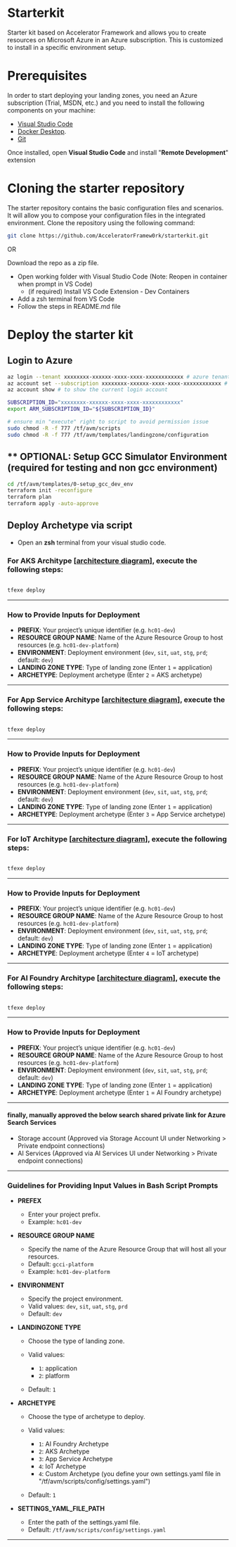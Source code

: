 # Starterkit
Starter kit based on Accelerator Framework and allows you to create resources on Microsoft Azure in an Azure subscription. 
This is customized to install in a specific environment setup. 

# Prerequisites
In order to start deploying your landing zones, you need an Azure subscription (Trial, MSDN, etc.) and you need to install the following components on your machine:

- [Visual Studio Code](https://code.visualstudio.com/)
- [Docker Desktop](https://docs.docker.com/docker-for-windows/install/).
- [Git](https://git-scm.com/downloads)

Once installed, open **Visual Studio Code** and install "**Remote Development**" extension

# Cloning the starter repository

The starter repository contains the basic configuration files and scenarios. It will allow you to compose your configuration files in the integrated environment.
Clone the repository using the following command:

```bash
git clone https://github.com/AcceleratorFramew0rk/starterkit.git
```
OR

Download the repo as a zip file.

* Open working folder with Visual Studio Code (Note: Reopen in container when prompt in VS Code)
  * (if required) Install VS Code Extension - Dev Containers
* Add a zsh terminal from VS Code
* Follow the steps in README.md file
  
# Deploy the starter kit
## Login to Azure
```bash
az login --tenant xxxxxxxx-xxxxxx-xxxx-xxxx-xxxxxxxxxxxx # azure tenant id
az account set --subscription xxxxxxxx-xxxxxx-xxxx-xxxx-xxxxxxxxxxxx # subscription id
az account show # to show the current login account

SUBSCRIPTION_ID="xxxxxxxx-xxxxxx-xxxx-xxxx-xxxxxxxxxxxx"
export ARM_SUBSCRIPTION_ID="${SUBSCRIPTION_ID}"

# ensure min "execute" right to script to avoid permission issue
sudo chmod -R -f 777 /tf/avm/scripts
sudo chmod -R -f 777 /tf/avm/templates/landingzone/configuration

```

## ** OPTIONAL: Setup GCC Simulator Environment (required for testing and non gcc environment)
```bash
cd /tf/avm/templates/0-setup_gcc_dev_env
terraform init -reconfigure
terraform plan
terraform apply -auto-approve
```

## Deploy Archetype via script

- Open an **zsh** terminal from your visual studio code.

### For AKS Architype [[architecture diagram](./docs/aks_archetype.md)], execute the following steps:

```bash

tfexe deploy

```
---

### How to Provide Inputs for Deployment

* **PREFIX**: Your project’s unique identifier (e.g. `hc01-dev`)
* **RESOURCE GROUP NAME**: Name of the Azure Resource Group to host resources (e.g. `hc01-dev-platform`)
* **ENVIRONMENT**: Deployment environment (`dev`, `sit`, `uat`, `stg`, `prd`; default: `dev`)
* **LANDING ZONE TYPE**: Type of landing zone (Enter `1` = application)
* **ARCHETYPE**: Deployment archetype (Enter `2` = AKS archetype)

---


### For App Service Architype [[architecture diagram](./docs/appservice_archetype.md)], execute the following steps:

```bash

tfexe deploy

```
---

### How to Provide Inputs for Deployment

* **PREFIX**: Your project’s unique identifier (e.g. `hc01-dev`)
* **RESOURCE GROUP NAME**: Name of the Azure Resource Group to host resources (e.g. `hc01-dev-platform`)
* **ENVIRONMENT**: Deployment environment (`dev`, `sit`, `uat`, `stg`, `prd`; default: `dev`)
* **LANDING ZONE TYPE**: Type of landing zone (Enter `1` = application)
* **ARCHETYPE**: Deployment archetype (Enter `3` = App Service archetype)

---


### For IoT Architype [[architecture diagram](./docs/iot_archetype.md)], execute the following steps:

```bash

tfexe deploy

```
---

### How to Provide Inputs for Deployment

* **PREFIX**: Your project’s unique identifier (e.g. `hc01-dev`)
* **RESOURCE GROUP NAME**: Name of the Azure Resource Group to host resources (e.g. `hc01-dev-platform`)
* **ENVIRONMENT**: Deployment environment (`dev`, `sit`, `uat`, `stg`, `prd`; default: `dev`)
* **LANDING ZONE TYPE**: Type of landing zone (Enter `1` = application)
* **ARCHETYPE**: Deployment archetype (Enter `4` = IoT archetype)

---


### For AI Foundry Architype [[architecture diagram](./docs/ai_archetype.md)], execute the following steps:

```bash

tfexe deploy

```
---

### How to Provide Inputs for Deployment

* **PREFIX**: Your project’s unique identifier (e.g. `hc01-dev`)
* **RESOURCE GROUP NAME**: Name of the Azure Resource Group to host resources (e.g. `hc01-dev-platform`)
* **ENVIRONMENT**: Deployment environment (`dev`, `sit`, `uat`, `stg`, `prd`; default: `dev`)
* **LANDING ZONE TYPE**: Type of landing zone (Enter `1` = application)
* **ARCHETYPE**: Deployment archetype (Enter `1` = AI Foundry archetype)

---


#### finally, manually approved the below search shared private link for Azure Search Services 
* Storage account (Approved via Storage Account UI under  Networking > Private endpoint connections)
* AI Services (Approved via AI Services UI under Networking > Private endpoint connections)

---

### Guidelines for Providing Input Values in Bash Script Prompts

* **PREFEX**

  * Enter your project prefix.
  * Example: `hc01-dev`

* **RESOURCE GROUP NAME**

  * Specify the name of the Azure Resource Group that will host all your resources.
  * Default: `gcci-platform`
  * Example: `hc01-dev-platform`

* **ENVIRONMENT**

  * Specify the project environment.
  * Valid values: `dev`, `sit`, `uat`, `stg`, `prd`
  * Default: `dev`

* **LANDINGZONE TYPE**

  * Choose the type of landing zone.
  * Valid values:

    * `1`: application
    * `2`: platform
  * Default: `1`

* **ARCHETYPE**

  * Choose the type of archetype to deploy.
  * Valid values:

    * `1`: AI Foundry Archetype
    * `2`: AKS Archetype
    * `3`: App Service Archetype
    * `4`: IoT Archetype
    * `4`: Custom Archetype (you define your own settings.yaml file in "/tf/avm/scripts/config/settings.yaml")
  * Default: `1`

* **SETTINGS_YAML_FILE_PATH**

  * Enter the path of the settings.yaml file.
  * Default: `/tf/avm/scripts/config/settings.yaml` 

---

